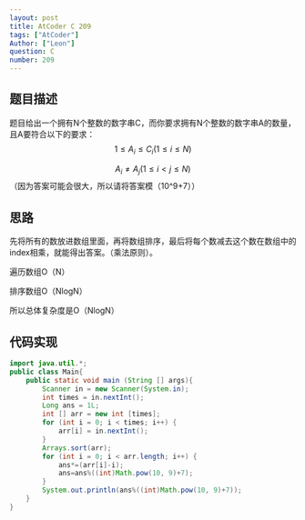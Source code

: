 ```yaml
---
layout: post
title: AtCoder C 209
tags: ["AtCoder"]
Author: ["Leon"]
question: C
number: 209
---
```

## 题目描述

题目给出一个拥有N个整数的数字串C，而你要求拥有N个整数的数字串A的数量，且A要符合以下的要求：
$$
1\leq A_i\leq C_i(1\le i\le N)
$$

$$
A_i\neq A_j(1\le i<j\le N)
$$
（因为答案可能会很大，所以请将答案模（10^9+7））

## 思路

先将所有的数放进数组里面，再将数组排序，最后将每个数减去这个数在数组中的index相乘，就能得出答案。（乘法原则）。

遍历数组O（N）

排序数组O（NlogN）

所以总体复杂度是O（NlogN）

## 代码实现

```java
import java.util.*;
public class Main{
    public static void main (String [] args){
        Scanner in = new Scanner(System.in);
        int times = in.nextInt();
        Long ans = 1L;
        int [] arr = new int [times];
        for (int i = 0; i < times; i++) {
            arr[i] = in.nextInt();
        }
        Arrays.sort(arr);
        for (int i = 0; i < arr.length; i++) {
            ans*=(arr[i]-i);
            ans=ans%((int)Math.pow(10, 9)+7);
        }
        System.out.println(ans%((int)Math.pow(10, 9)+7));
    }
}
```

